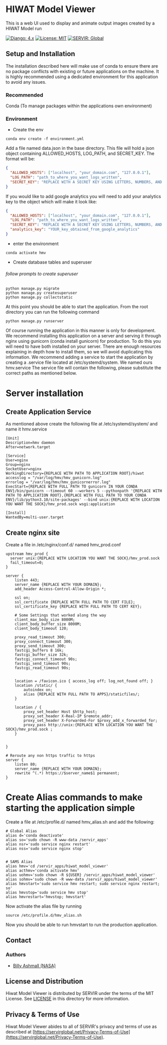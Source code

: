 # HIWAT Model Viewer
This is a web UI used to display and animate output images created by a HIWAT Model run

[![Django: 4.x](https://img.shields.io/badge/Django-4.x-blue)](https://www.djangoproject.com)
[![License: MIT](https://img.shields.io/badge/License-MIT-yellow.svg)](https://opensource.org/licenses/MIT)
[![SERVIR: Global](https://img.shields.io/badge/SERVIR-Global-green)](https://servirglobal.net)

## Setup and Installation
The installation described here will make use of conda to ensure there are no package conflicts with
existing or future applications on the machine.  It is highly recommended using a dedicated environment
for this application to avoid any issues.

### Recommended
Conda (To manage packages within the applications own environment)

### Environment
- Create the env

```commandline
conda env create -f environment.yml
```

Add a file named data.json in the base directory.  This file will hold a json object containing
ALLOWED_HOSTS, LOG_PATH, and SECRET_KEY.  The format will be:

```json
{
  "ALLOWED_HOSTS": ["localhost", "your_domain.com", "127.0.0.1"],
  "LOG_PATH": "path_to_where_you_want_logs_written",
  "SECRET_KEY": "REPLACE WITH A SECRET KEY USING LETTERS, NUMBERS, AND SPECIAL CHARACTERS"
}
```
If you would like to add google analytics you will need to add your analytics key to the object which will make it look like:
```json
{
  "ALLOWED_HOSTS": ["localhost", "your_domain.com", "127.0.0.1"],
  "LOG_PATH": "path_to_where_you_want_logs_written",
  "SECRET_KEY": "REPLACE WITH A SECRET KEY USING LETTERS, NUMBERS, AND SPECIAL CHARACTERS",
  "analytics_key": "YOUR_key_obtained_from_google_analytics"
}
```


- enter the environment

```shell
conda activate hmv
```

- Create database tables and superuser
###### follow prompts to create superuser
```commandline
python manage.py migrate
python manage.py createsuperuser
python manage.py collectstatic
```

At this point you should be able to start the application.  From the root directory you can run the following command

```
python manage.py runserver
```

Of course running the application in this manner is only for development.  We recommend installing
this application on a server and serving it through nginx using gunicorn (conda install gunicorn) for production.  To do this you will need to
have both installed on your server.  There are enough resources explaining in depth how to install them,
so we will avoid duplicating this information.  We recommend adding a service to start the application
by creating a .service file located at /etc/systemd/system.  We named ours hmv.service
The service file will contain the following, please substitute the correct paths as mentioned below.

# Server installation
## Create Application Service
As mentioned above create the following file at /etc/systemd/system/ and name it hmv.service
```editorconfig
[Unit]
Description=hmv daemon
After=network.target

[Service]
User=nginx
Group=nginx
SocketUser=nginx
WorkingDirectory={REPLACE WITH PATH TO APPLICATION ROOT}/hiwat
accesslog = "/var/log/hmv/hmv_gunicorn.log"
errorlog = "/var/log/hmv/hmv_gunicornerror.log"
ExecStart={REPLACE WITH FULL PATH TO gunicorn IN YOUR CONDA ENV}/bin/gunicorn --timeout 60 --workers 5 --pythonpath '{REPLACE WITH PATH TO APPLICATION ROOT},{REPLACE WITH FULL PATH TO YOUR CONDA ENV}/lib/python3.10/site-packages' --bind unix:{REPLACE WITH LOCATION YOU WANT THE SOCK}/hmv_prod.sock wsgi:application

[Install]
WantedBy=multi-user.target

```

## Create nginx site
Create a file in /etc/nginx/conf.d/ named hmv_prod.conf

```editorconfig
upstream hmv_prod {
  server unix:{REPLACE WITH LOCATION YOU WANT THE SOCK}/hmv_prod.sock 
  fail_timeout=0;
}

server {
    listen 443;
    server_name {REPLACE WITH YOUR DOMAIN};
    add_header Access-Control-Allow-Origin *;

    ssl on;
    ssl_certificate {REPLACE WITH FULL PATH TO CERT FILE};
    ssl_certificate_key {REPLACE WITH FULL PATH TO CERT KEY};

    # Some Settings that worked along the way
    client_max_body_size 8000M;
    client_body_buffer_size 8000M;
    client_body_timeout 120;

    proxy_read_timeout 300;
    proxy_connect_timeout 300;
    proxy_send_timeout 300;
    fastcgi_buffers 8 16k;
    fastcgi_buffer_size 32k;
    fastcgi_connect_timeout 90s;
    fastcgi_send_timeout 90s;
    fastcgi_read_timeout 90s;


    location = /favicon.ico { access_log off; log_not_found off; }
    location /static/ {
        autoindex on;
        alias {REPLACE WITH FULL PATH TO APPS}/staticfiles/;
    }

    location / {
        proxy_set_header Host $http_host;
        proxy_set_header X-Real-IP $remote_addr;
        proxy_set_header X-Forwarded-For $proxy_add_x_forwarded_for;
        proxy_pass http://unix:{REPLACE WITH LOCATION YOU WANT THE SOCK}/hmv_prod.sock ;
    }


}

# Reroute any non https traffic to https
server {
    listen 80;
    server_name {REPLACE WITH YOUR DOMAIN};
    rewrite ^(.*) https://$server_name$1 permanent;
}

```

# Create Alias commands to make starting the application simple
Create a file at /etc/profile.d/ named hmv_alias.sh and add the following:
```commandline
# Global Alias
alias d='conda deactivate'
alias so='sudo chown -R www-data /servir_apps'
alias nsr='sudo service nginx restart'
alias nss='sudo service nginx stop'


# SAMS Alias
alias hmv='cd /servir_apps/hiwat_model_viewer'
alias acthmv='conda activate hmv'
alias uohmv='sudo chown -R ${USER} /servir_apps/hiwat_model_viewer'
alias sohmv='sudo chown -R www-data /servir_apps/hiwat_model_viewer'
alias hmvstart='sudo service hmv restart; sudo service nginx restart; so'
alias hmvstop='sudo service hmv stop'
alias hmvrestart='hmvstop; hmvstart'

```
Now activate the alias file by running
```commandline
source /etc/profile.d/hmv_alias.sh
```

Now you should be able to run hmvstart to run the production application.

## Contact

### Authors

- [Billy Ashmall (NASA)](mailto:billy.ashmall@nasa.gov)

## License and Distribution

Hiwat Model Viewer is distributed by SERVIR under the terms of the MIT License. See
[LICENSE](https://github.com/SERVIR/SAMS/blob/master/LICENSE) in this directory for more information.

## Privacy & Terms of Use

Hiwat Model Viewer abides to all of SERVIR's privacy and terms of use as described
at [https://servirglobal.net/Privacy-Terms-of-Use](https://servirglobal.net/Privacy-Terms-of-Use).
